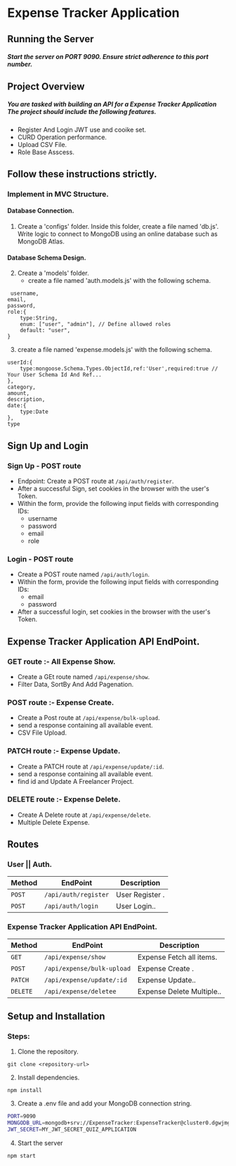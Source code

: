 # Expense Tracker Application

## Running the Server
##### Start the server on PORT 9090. Ensure strict adherence to this port number.


## Project Overview
##### You are tasked with building an API for a Expense Tracker Application The project should include the following features.
- Register And Login JWT use and cooike set.
- CURD Operation performance.   
- Upload CSV File.
- Role Base Asscess.

## Follow these instructions strictly.

### Implement in MVC Structure.
#### Database Connection.
1. Create a 'configs' folder. Inside this folder, create a file named 'db.js'. Write logic to connect to MongoDB using an online database such as MongoDB Atlas.

#### Database Schema Design.
2. Create a 'models' folder.
    - create a file named 'auth.models.js' with the following schema.

```
 username,
email,
password,
role:{
    type:String,
    enum: ["user", "admin"], // Define allowed roles
    default: "user",
}
```

3. create a file named 'expense.models.js' with the following schema.
```
userId:{
    type:mongoose.Schema.Types.ObjectId,ref:'User',required:true // Your User Schema Id And Ref...
},
category,
amount,
description,
date:{
    type:Date
},
type

```

## Sign Up and Login

### Sign Up - POST route
- Endpoint: Create a POST route at ```/api/auth/register```.
- After a successful Sign, set cookies in the browser with the user's Token.
- Within the form, provide the following input fields with corresponding IDs:
    - username
    - password
    - email
    - role

### Login - POST route
- Create a POST route named ```/api/auth/login```.
- Within the form, provide the following input fields with corresponding IDs:
    - email
    - password
- After a successful login, set cookies in the browser with the user's Token.

## Expense Tracker Application API EndPoint.

### GET route :- All Expense Show.
- Create a GEt route named ```/api/expense/show```.
- Filter Data, SortBy And Add Pagenation.

### POST route :- Expense Create.
- Create a Post route at ```/api/expense/bulk-upload```.
- send a response containing all available event.
- CSV File Upload.

### PATCH route :- Expense Update.
- Create a PATCH route at ```/api/expense/update/:id```.
- send a response containing all available event.
- find id and Update A Freelancer Project.

### DELETE route :- Expense Delete.
- Create A Delete route at ```/api/expense/delete```.
- Multiple Delete Expense.

## Routes
### User || Auth.
| Method   | EndPoint | Description |
|----------|----------|----------|
| ```POST```    | ```/api/auth/register```   | User Register .   |
| ```POST```    | ```/api/auth/login```   | User Login..   |    

### Expense Tracker Application API EndPoint.

| Method   | EndPoint | Description |
|----------|----------|----------|
| ```GET```    | ```/api/expense/show```   | Expense Fetch all items.   |
| ```POST```    | ```/api/expense/bulk-upload```   | Expense Create .   |
| ```PATCH```    | ```/api/expense/update/:id```   | Expense Update..   |
| ```DELETE```    | ```/api/expense/deletee```   | Expense Delete Multiple..   |

## Setup and Installation

### Steps:

1. Clone the repository.
```
git clone <repository-url> 
```

2. Install dependencies.
```
npm install
```

3. Create a .env file and add your MongoDB connection string.
``` bash 
PORT=9090
MONGODB_URL=mongodb+srv://ExpenseTracker:ExpenseTracker@cluster0.dgwjmgh.mongodb.net/ExpenseTracker?retryWrites=true&w=majority&appName=Cluster0
JWT_SECRET=MY_JWT_SECRET_QUIZ_APPLICATION

```

4. Start the server

``` 
npm start
```